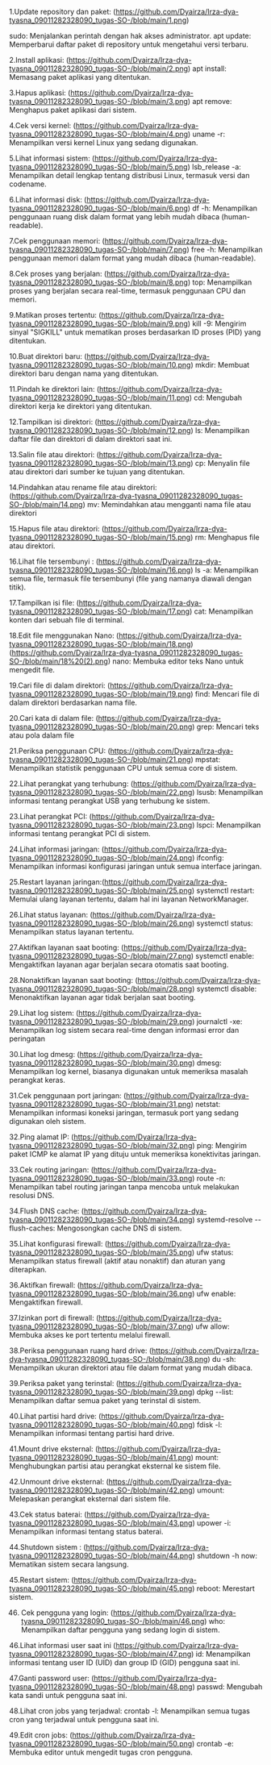 1.Update repository dan paket: (https://github.com/Dyairza/Irza-dya-tyasna_09011282328090_tugas-SO-/blob/main/1.png)

sudo: Menjalankan perintah dengan hak akses administrator.
apt update: Memperbarui daftar paket di repository untuk mengetahui versi terbaru.

2.Install aplikasi: (https://github.com/Dyairza/Irza-dya-tyasna_09011282328090_tugas-SO-/blob/main/2.png)
apt install: Memasang paket aplikasi yang ditentukan.

3.Hapus aplikasi: (https://github.com/Dyairza/Irza-dya-tyasna_09011282328090_tugas-SO-/blob/main/3.png)
apt remove: Menghapus paket aplikasi dari sistem.


4.Cek versi kernel: (https://github.com/Dyairza/Irza-dya-tyasna_09011282328090_tugas-SO-/blob/main/4.png)
uname -r: Menampilkan versi kernel Linux yang sedang digunakan.

5.Lihat informasi sistem: (https://github.com/Dyairza/Irza-dya-tyasna_09011282328090_tugas-SO-/blob/main/5.png)
lsb_release -a: Menampilkan detail lengkap tentang distribusi Linux, termasuk versi dan codename.

6.Lihat informasi disk: (https://github.com/Dyairza/Irza-dya-tyasna_09011282328090_tugas-SO-/blob/main/6.png)
df -h: Menampilkan penggunaan ruang disk dalam format yang lebih mudah dibaca (human-readable).

7.Cek penggunaan memori: (https://github.com/Dyairza/Irza-dya-tyasna_09011282328090_tugas-SO-/blob/main/7.png)
free -h: Menampilkan penggunaan memori dalam format yang mudah dibaca (human-readable).

8.Cek proses yang berjalan: (https://github.com/Dyairza/Irza-dya-tyasna_09011282328090_tugas-SO-/blob/main/8.png)
top: Menampilkan proses yang berjalan secara real-time, termasuk penggunaan CPU dan memori.

9.Matikan proses tertentu: (https://github.com/Dyairza/Irza-dya-tyasna_09011282328090_tugas-SO-/blob/main/9.png)
kill -9: Mengirim sinyal "SIGKILL" untuk mematikan proses berdasarkan ID proses (PID) yang ditentukan.

10.Buat direktori baru: (https://github.com/Dyairza/Irza-dya-tyasna_09011282328090_tugas-SO-/blob/main/10.png)
mkdir: Membuat direktori baru dengan nama yang ditentukan.

11.Pindah ke direktori lain: (https://github.com/Dyairza/Irza-dya-tyasna_09011282328090_tugas-SO-/blob/main/11.png)
cd: Mengubah direktori kerja ke direktori yang ditentukan.

12.Tampilkan isi direktori: (https://github.com/Dyairza/Irza-dya-tyasna_09011282328090_tugas-SO-/blob/main/12.png)
ls: Menampilkan daftar file dan direktori di dalam direktori saat ini.

13.Salin file atau direktori: (https://github.com/Dyairza/Irza-dya-tyasna_09011282328090_tugas-SO-/blob/main/13.png)
cp: Menyalin file atau direktori dari sumber ke tujuan yang ditentukan.

14.Pindahkan atau rename file atau direktori: (https://github.com/Dyairza/Irza-dya-tyasna_09011282328090_tugas-SO-/blob/main/14.png)
mv: Memindahkan atau mengganti nama file atau direktori

15.Hapus file atau direktori: (https://github.com/Dyairza/Irza-dya-tyasna_09011282328090_tugas-SO-/blob/main/15.png)
rm: Menghapus file atau direktori.

16.Lihat file tersembunyi : (https://github.com/Dyairza/Irza-dya-tyasna_09011282328090_tugas-SO-/blob/main/16.png)
ls -a: Menampilkan semua file, termasuk file tersembunyi (file yang namanya diawali dengan titik).

17.Tampilkan isi file: (https://github.com/Dyairza/Irza-dya-tyasna_09011282328090_tugas-SO-/blob/main/17.png)
cat: Menampilkan konten dari sebuah file di terminal.

18.Edit file menggunakan Nano: (https://github.com/Dyairza/Irza-dya-tyasna_09011282328090_tugas-SO-/blob/main/18.png) (https://github.com/Dyairza/Irza-dya-tyasna_09011282328090_tugas-SO-/blob/main/18%20(2).png)
nano: Membuka editor teks Nano untuk mengedit file.

19.Cari file di dalam direktori: (https://github.com/Dyairza/Irza-dya-tyasna_09011282328090_tugas-SO-/blob/main/19.png)
find: Mencari file di dalam direktori berdasarkan nama file.

20.Cari kata di dalam file: (https://github.com/Dyairza/Irza-dya-tyasna_09011282328090_tugas-SO-/blob/main/20.png)
grep: Mencari teks atau pola dalam file

21.Periksa penggunaan CPU: (https://github.com/Dyairza/Irza-dya-tyasna_09011282328090_tugas-SO-/blob/main/21.png)
mpstat: Menampilkan statistik penggunaan CPU untuk semua core di sistem.

22.Lihat perangkat yang terhubung: (https://github.com/Dyairza/Irza-dya-tyasna_09011282328090_tugas-SO-/blob/main/22.png)
lsusb: Menampilkan informasi tentang perangkat USB yang terhubung ke sistem.

23.Lihat perangkat PCI: (https://github.com/Dyairza/Irza-dya-tyasna_09011282328090_tugas-SO-/blob/main/23.png)
lspci: Menampilkan informasi tentang perangkat PCI di sistem.

24.Lihat informasi jaringan: (https://github.com/Dyairza/Irza-dya-tyasna_09011282328090_tugas-SO-/blob/main/24.png)
ifconfig: Menampilkan informasi konfigurasi jaringan untuk semua interface jaringan.

25.Restart layanan jaringan:(https://github.com/Dyairza/Irza-dya-tyasna_09011282328090_tugas-SO-/blob/main/25.png)
systemctl restart: Memulai ulang layanan tertentu, dalam hal ini layanan NetworkManager.

26.Lihat status layanan: (https://github.com/Dyairza/Irza-dya-tyasna_09011282328090_tugas-SO-/blob/main/26.png)
systemctl status: Menampilkan status layanan tertentu.

27.Aktifkan layanan saat booting: (https://github.com/Dyairza/Irza-dya-tyasna_09011282328090_tugas-SO-/blob/main/27.png)
systemctl enable: Mengaktifkan layanan agar berjalan secara otomatis saat booting.

28.Nonaktifkan layanan saat booting: (https://github.com/Dyairza/Irza-dya-tyasna_09011282328090_tugas-SO-/blob/main/28.png)
systemctl disable: Menonaktifkan layanan agar tidak berjalan saat booting.

29.Lihat log sistem: (https://github.com/Dyairza/Irza-dya-tyasna_09011282328090_tugas-SO-/blob/main/29.png)
journalctl -xe: Menampilkan log sistem secara real-time dengan informasi error dan peringatan

30.Lihat log dmesg: (https://github.com/Dyairza/Irza-dya-tyasna_09011282328090_tugas-SO-/blob/main/30.png)
dmesg: Menampilkan log kernel, biasanya digunakan untuk memeriksa masalah perangkat keras.

31.Cek penggunaan port jaringan: (https://github.com/Dyairza/Irza-dya-tyasna_09011282328090_tugas-SO-/blob/main/31.png)
netstat: Menampilkan informasi koneksi jaringan, termasuk port yang sedang digunakan oleh sistem.

32.Ping alamat IP: (https://github.com/Dyairza/Irza-dya-tyasna_09011282328090_tugas-SO-/blob/main/32.png)
ping: Mengirim paket ICMP ke alamat IP yang dituju untuk memeriksa konektivitas jaringan.

33.Cek routing jaringan: (https://github.com/Dyairza/Irza-dya-tyasna_09011282328090_tugas-SO-/blob/main/33.png)
route -n: Menampilkan tabel routing jaringan tanpa mencoba untuk melakukan resolusi DNS.

34.Flush DNS cache: (https://github.com/Dyairza/Irza-dya-tyasna_09011282328090_tugas-SO-/blob/main/34.png)
systemd-resolve --flush-caches: Mengosongkan cache DNS di sistem. 

35.Lihat konfigurasi firewall: (https://github.com/Dyairza/Irza-dya-tyasna_09011282328090_tugas-SO-/blob/main/35.png)
ufw status: Menampilkan status firewall (aktif atau nonaktif) dan aturan yang diterapkan.

36.Aktifkan firewall: (https://github.com/Dyairza/Irza-dya-tyasna_09011282328090_tugas-SO-/blob/main/36.png)
ufw enable: Mengaktifkan firewall.

37.Izinkan port di firewall: (https://github.com/Dyairza/Irza-dya-tyasna_09011282328090_tugas-SO-/blob/main/37.png)
ufw allow: Membuka akses ke port tertentu melalui firewall.

38.Periksa penggunaan ruang hard drive: (https://github.com/Dyairza/Irza-dya-tyasna_09011282328090_tugas-SO-/blob/main/38.png)
du -sh: Menampilkan ukuran direktori atau file dalam format yang mudah dibaca.

39.Periksa paket yang terinstal: (https://github.com/Dyairza/Irza-dya-tyasna_09011282328090_tugas-SO-/blob/main/39.png)
dpkg --list: Menampilkan daftar semua paket yang terinstal di sistem.

40.Lihat partisi hard drive: (https://github.com/Dyairza/Irza-dya-tyasna_09011282328090_tugas-SO-/blob/main/40.png)
fdisk -l: Menampilkan informasi tentang partisi hard drive.

41.Mount drive eksternal: (https://github.com/Dyairza/Irza-dya-tyasna_09011282328090_tugas-SO-/blob/main/41.png)
mount: Menghubungkan partisi atau perangkat eksternal ke sistem file.

42.Unmount drive eksternal: (https://github.com/Dyairza/Irza-dya-tyasna_09011282328090_tugas-SO-/blob/main/42.png)
umount: Melepaskan perangkat eksternal dari sistem file.

43.Cek status baterai: (https://github.com/Dyairza/Irza-dya-tyasna_09011282328090_tugas-SO-/blob/main/43.png)
upower -i: Menampilkan informasi tentang status baterai.

44.Shutdown sistem : (https://github.com/Dyairza/Irza-dya-tyasna_09011282328090_tugas-SO-/blob/main/44.png)
shutdown -h now: Mematikan sistem secara langsung.

45.Restart sistem: (https://github.com/Dyairza/Irza-dya-tyasna_09011282328090_tugas-SO-/blob/main/45.png)
reboot: Merestart sistem.

46. Cek pengguna yang login: (https://github.com/Dyairza/Irza-dya-tyasna_09011282328090_tugas-SO-/blob/main/46.png)
who: Menampilkan daftar pengguna yang sedang login di sistem.

46.Lihat informasi user saat ini (https://github.com/Dyairza/Irza-dya-tyasna_09011282328090_tugas-SO-/blob/main/47.png)
id: Menampilkan informasi tentang user ID (UID) dan group ID (GID) pengguna saat ini.

47.Ganti password user: (https://github.com/Dyairza/Irza-dya-tyasna_09011282328090_tugas-SO-/blob/main/48.png)
passwd: Mengubah kata sandi untuk pengguna saat ini.

48.Lihat cron jobs yang terjadwal: 
crontab -l: Menampilkan semua tugas cron yang terjadwal untuk pengguna saat ini.

49.Edit cron jobs: (https://github.com/Dyairza/Irza-dya-tyasna_09011282328090_tugas-SO-/blob/main/50.png)
crontab -e: Membuka editor untuk mengedit tugas cron pengguna.
